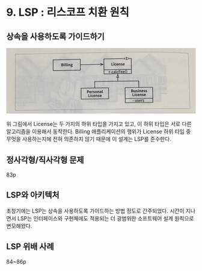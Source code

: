 # 9. LSP : 리스코프 치환 원칙
## 상속을 사용하도록 가이드하기
<img src = "img/LSP예제.jpeg" width="700px">

위 그림에서 License는 두 가지의 하위 타입을 가지고 있고, 이 하위 타입은 서로 다른 알고리즘을 이용해서 동작한다. Billing 애플리케이션의 행위가 License 하위 타입 중 무엇을 사용하는지에 전혀 의존하지 않기 때문에 이 설계는 LSP를 준수한다.

## 정사각형/직사각형 문제
83p

## LSP와 아키텍처
초창기에는 LSP는 상속을 사용하도록 가이드하는 방법 정도로 간주되었다. 시간이 지나면서 LSP는 인터페이스와 구현체에도 적용되는 더 광범위한 소프트웨어 설계 원칙으로 변모해왔다.

## LSP 위배 사례
84~86p